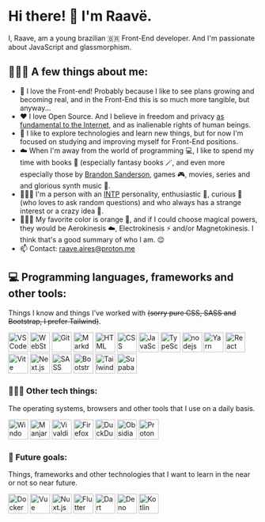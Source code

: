 # Hi there! 🤙 I'm Raavë.
I, Raave, am a young brazilian 🇧🇷 Front-End developer. And I'm passionate about JavaScript and glassmorphism.

## 🧔🏻‍♂️ A few things about me:
- 🧡 I love the Front-end! Probably because I like to see plans growing and becoming real, and in the Front-End this is so much more tangible, but anyway...
- ❤️ I love Open Source. And I believe in freedom and privacy [as fundamental to the Internet](https://www.mozilla.org/en-US/about/manifesto/), and as inalienable rights of human beings.
- 🔭 I like to explore technologies and learn new things, but for now I'm focused on studying and improving myself for Front-End positions.
- ☁️ When I'm away from the world of programming 💻, I like to spend my time with books 📖 (especially fantasy books 🪄, and even more especially those by [Brandon Sanderson](https://www.brandonsanderson.com), games 🎮, movies, series and and glorious synth music 🎵.
- 🧔🏻‍♂️ I'm a person with an [INTP](https://wiki.personality-database.com/books/jungian-derivatives/page/intp) personality, enthusiastic 😬, curious 🤨 (who loves to ask random questions) and who always has a strange interest or a crazy idea 🧐.
- 🤷🏻‍♂️ My favorite color is orange 🧡, and if I could choose magical powers, they would be Aerokinesis ☁️, Electrokinesis ⚡  and/or Magnetokinesis. I think that's a good summary of who I am. 😌 
- 📫 Contact: raave.aires@proton.me

## 💻 Programming languages, frameworks and other tools:
Things I know and things I've worked with ~~(sorry pure CSS, SASS and Bootstrap, I prefer Tailwind)~~.
<p> 
    <a href="https://code.visualstudio.com" target="_blank"><img src="https://skillicons.dev/icons?i=vscode" width='40' alt="VS Code"/></a>
    <a href="https://www.jetbrains.com/webstorm/" target="_blank"><img src="https://skillicons.dev/icons?i=webstorm" width='40' alt="WebStorm"/></a>
    <a href="https://git-scm.com" target="_blank"><img src="https://skillicons.dev/icons?i=git" width='40' alt="Git"/></a>
    <a href="https://www.markdownguide.org" target="_blank"><img src="https://skillicons.dev/icons?i=md" width='40' alt="Markdown"/></a>
    <a href="https://developer.mozilla.org/en-US/docs/Learn/Getting_started_with_the_web/HTML_basics" target="_blank"><img src="https://skillicons.dev/icons?i=html" width='40' alt="HTML"/></a>
    <a href="https://developer.mozilla.org/en-US/docs/Learn/Getting_started_with_the_web/CSS_basics" target="_blank"><img src="https://skillicons.dev/icons?i=css" width='40' alt="CSS"/></a>
    <a href="https://developer.mozilla.org/en-US/docs/Learn/Getting_started_with_the_web/JavaScript_basics" target="_blank"><img src="https://skillicons.dev/icons?i=javascript" width='40' alt="JavaScript"/></a>
    <a href="https://www.typescriptlang.org" target="_blank"><img src="https://skillicons.dev/icons?i=typescript" width='40' alt="TypeScript"/></a>
    <a href="https://nodejs.org/" target="_blank"><img src="https://skillicons.dev/icons?i=nodejs" width='40' alt="nodejs"/></a>
    <a href="https://yarnpkg.com" target="_blank"><img src="https://skillicons.dev/icons?i=yarn" width='40' alt="Yarn"/></a>
    <a href="https://react.dev" target="_blank"><img src="https://skillicons.dev/icons?i=react" width='40' alt="React"/></a>
    <a href="https://vitejs.dev" target="_blank"><img src="https://skillicons.dev/icons?i=vite" width='40' alt="Vite"/></a>
    <a href="https://nextjs.org" target="_blank"><img src="https://skillicons.dev/icons?i=nextjs" width='40' alt="Next.js"/></a>
    <a href="https://sass-lang.com" target="_blank"><img src="https://skillicons.dev/icons?i=sass" width='40' alt="SASS"/></a>
    <a href="https://getbootstrap.com" target="_blank"><img src="https://skillicons.dev/icons?i=bootstrap" width='40' alt="Bootstrap"/></a>
    <a href="https://tailwindcss.com" target="_blank"><img src="https://skillicons.dev/icons?i=tailwindcss" width='40' alt="Tailwind"/></a>
    <a href="https://supabase.com" target="_blank"><img src="https://skillicons.dev/icons?i=supabase" width='40' alt="Supabase"/></a>
</p>

### 👨🏻‍💻 Other tech things:
The operating systems, browsers and other tools that I use on a daily basis.
<p>
    <a href="https://www.microsoft.com/pt-br/software-download/windows11" target="_blank"><img src="https://skillicons.dev/icons?i=windows" width='40' alt="Windows"/></a>
    <a href="https://manjaro.org" target="_blank"><img src="https://skillicons.dev/icons?i=arch" width='40' alt="Manjaro"/></a>
    <a href="https://vivaldi.com/" target="_blank"><img src="https://vivaldi.com/wp-content/themes/vivaldicom-theme/img/press/icons/vivaldi_icon.png" width='40' alt="Vivaldi"/></a>     <a href="https://www.mozilla.org/en-US/firefox/new/" target="_blank"><img src="https://upload.wikimedia.org/wikipedia/commons/thumb/a/a0/Firefox_logo%2C_2019.svg/800px-Firefox_logo%2C_2019.svg.png" width='40' alt="Firefox"/></a> 
    <a href="https://duckduckgo.com/" target="_blank"><img src="https://cdn.icon-icons.com/icons2/2699/PNG/512/duckduckgo_logo_icon_170206.png" width='40' alt="DuckDuckGo"/></a>
    <a href="https://obsidian.md" target="_blank"><img src="https://skillicons.dev/icons?i=obsidian" width='40' alt="Obsidian"/></a>
    <a href="https://proton.me" target="_blank"><img src="https://pbs.twimg.com/profile_images/1539539301041586182/qgt0AIuH_400x400.png" width='40' alt="Proton"/></a>
</p>

### 🔮 Future goals:
Things, frameworks and other technologies that I want to learn in the near or not so near future.
<p>
    <a href="https://www.docker.com" target="_blank"><img src="https://skillicons.dev/icons?i=docker" width='40' alt="Docker"/></a>
    <a href="https://vuejs.org" target="_blank"><img src="https://skillicons.dev/icons?i=vue" width='40' alt="Vue"/></a>
    <a href="https://nuxt.com" target="_blank"><img src="https://skillicons.dev/icons?i=nuxtjs" width='40' alt="Nuxt.js"/></a>
    <a href="https://flutter.dev" target="_blank"><img src="https://skillicons.dev/icons?i=flutter" width='40' alt="Flutter"/></a>
    <a href="https://dart.dev" target="_blank"><img src="https://skillicons.dev/icons?i=dart" width='40' alt="Dart"/></a>
    <a href="https://deno.com" target="_blank"><img src="https://skillicons.dev/icons?i=deno" width='40' alt="Deno"/></a>
    <a href="https://kotlinlang.org" target="_blank"><img src="https://skillicons.dev/icons?i=kotlin" width='40' alt="Kotlin"/></a>
</p>
